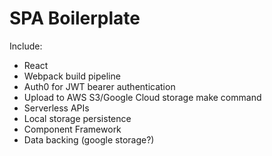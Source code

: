 # SPA Boilerplate

Include:

- React
- Webpack build pipeline
- Auth0 for JWT bearer authentication
- Upload to AWS S3/Google Cloud storage make command
- Serverless APIs
- Local storage persistence
- Component Framework
- Data backing (google storage?)